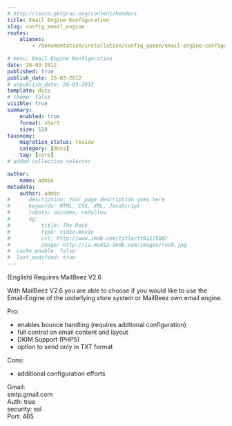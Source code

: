 ```yaml
---
# http://learn.getgrav.org/content/headers
title: Email Engine Konfiguration
slug: config_email_engine
routes:
    aliases:
        - /dokumentation/installation/config_queen/email-engine-configuration
        
# menu: Email Engine Konfiguration
date: 26-03-2012
published: true
publish_date: 26-03-2012
# unpublish_date: 26-03-2012
template: docs
# theme: false
visible: true
summary:
    enabled: true
    format: short
    size: 128
taxonomy:
    migration_status: review
    category: [docs]
    tag: [core]
# added collection selector

author:
    name: admin
metadata:
    author: admin
#      description: Your page description goes here
#      keywords: HTML, CSS, XML, JavaScript
#      robots: noindex, nofollow
#      og:
#          title: The Rock
#          type: video.movie
#          url: http://www.imdb.com/title/tt0117500/
#          image: http://ia.media-imdb.com/images/rock.jpg
#  cache_enable: false
#  last_modified: true
---
```


(English) Requires MailBeez V2.6

With MailBeez V2.6 you are able to choose if you would like to use the Email-Engine of the underlying store system or MailBeez own email engine.

Pro:  
 - enables bounce handling (requires addtional configuration)  
 - full control on email content and layout  
 - DKIM Support (PHP5)  
 - option to send only in TXT format

Cons:  
 - additional configuration efforts

Gmail:  
 smtp.gmail.com  
 Auth: true  
 security: ssl  
 Port: 465
